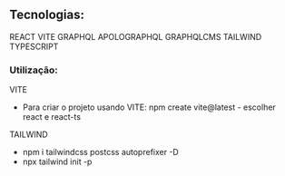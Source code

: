 ## Tecnologias:
REACT
VITE
GRAPHQL
APOLOGRAPHQL
GRAPHQLCMS
TAILWIND
TYPESCRIPT

### Utilização:
VITE
   - Para criar o projeto usando VITE: npm create vite@latest - escolher react e react-ts

TAILWIND
   - npm i tailwindcss postcss autoprefixer -D
   - npx tailwind init -p